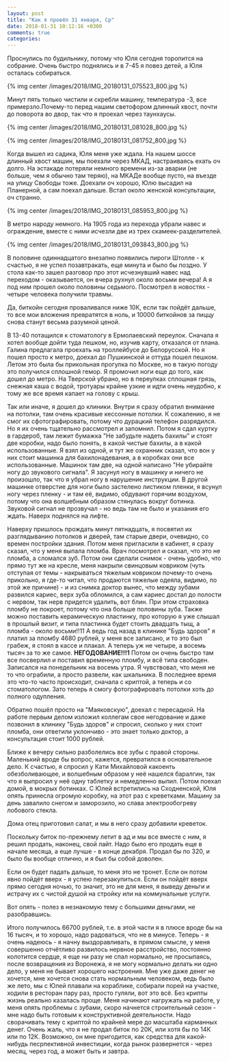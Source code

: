 ```yaml
---
layout: post
title: "Как я провёл 31 января, Ср"
date: 2018-01-31 10:12:16 +0300
comments: true
categories: 
---
```

Проснулись по будильнику, потому что Юля сегодня торопится на собрание. Очень быстро поднялись и в 7-45 я повез детей, а Юля осталась собираться.

{% img center /images/2018/IMG_20180131_075523_800.jpg %}

Минут пять только чистили и скребли машину, температура -3, все примерзло.Почему-то перед нашим светофором длинный хвост, почти до поворота во двор, так что я проехал через таунхаусы. 

{% img center /images/2018/IMG_20180131_081028_800.jpg %}

{% img center /images/2018/IMG_20180131_081752_800.jpg %}

Когда вышел из садика, Юля меня уже ждала. На нашем шоссе длинный хвост машин, мы поехали через МКАД, настраиваясь ехать оч долго. На эстакаде потеряли немного времени из-за аварии (не больше, чем я обычно там теряю), на МКАДе вообще пусто, на въезде на улицу Свободы тоже. Доехали оч хорошо, Юлю высадил на Планерной, а сам поехал дальше. Встал около женской консультации, оч странно. 

{% img center /images/2018/IMG_20180131_085953_800.jpg %}

В метро народу немного. На 1905 года из перехода убрали навес и ограждение, вместе с ними исчезли две из трех скамеек-разделителей.

{% img center /images/2018/IMG_20180131_093843_800.jpg %}

В половине одиннадцатого внезапно появились пироги Штолле - к счастью, я не успел позавтракать, еще минута и было бы поздно. У стола как-то зашел разговор про этот исчезнувший навес над переходом - оказывается, он вчера рухнул около восьми вечера! А я под ним прошел около половины седьмого. Посмотрел в новостях - четыре человека получили травмы.

Да, биткойн сегодня проваливался ниже 10К, если так пойдёт дальше, то все мои вложения превратятся в ноль, и 10000 биткойнов за пиццу снова станут весьма разумной ценой.

В 13-40 потащился к стоматологу в Ермолаевский переулок. Сначала я хотел вообще дойти туда пешком, но, изучив карту, отказался от плана. Галина предлагала проехать на троллейбусе до Белорусской. Но я пошел просто к метро, доехал до Пушкинской и оттуда пошел пешком. Летом это была бы прикольная прогулка по Москве, но в такую погоду это получился сплошной гемор. Я промочил ноги еще до того, как дошел до метро. На Тверской убрано, но в переулках сплошная грязь, снежная каша с водой, тротуары крайне узкие и идти очень неудобно, к тому же все время капает на голову с крыш.

Так или иначе, я дошел до клиники. Внутри я сразу обратил внимание на потолки, там очень красивые кессонные потолки. К сожалению, я не смог их сфотографировать, потому что дурацкий телефон разрядился. Но я их очень тщательно рассмотрел и запомнил. Потом я сдал куртку в гардероб, там лежит бумажка "Не забудьте надеть бахилы" и стоят две коробки, надо было понять, в какой чистые бахилы, а в какой использованные. Я взял из одной, и тут же охранник сказал, что вон у них стоит машинка для бахилонадевания, а в коробках они все использованные. Машинок там две, на одной написано "Не убирайте ногу до звукового сигнала". Я засунул ногу в машинку и ничего не произошло, так что я убрал ногу в нарушение инструкции. В другой машинке отверстие для ноги было застелено листиком пленки, я всунул ногу через пленку - и там её, видимо, обдувают горячим воздухом, потому что она волшебным образом стянулась вокруг ботинка. Звуковой сигнал не прозвучал - но ведь там не было и указания его ждать. Наверх поднялся на лифте.

Наверху пришлось прождать минут пятнадцать, я посвятил их разглядыванию потолков и дверей, там старые двери, очевидно, со времен постройки здания. Потом меня пригласили в кабинет, я сразу сказал, что у меня выпала пломба. Врач посмотрел и сказал, что это не пломба, а сломался зуб. Потом они сделали снимок - очень удобно, что прямо тут же на кресле, меня накрыли свинцовым ковриком (чуть отступая от темы - накрываться тяжелым ковриком почему-то очень прикольно, я где-то читал, что продаются тяжелые одеяла, видимо, по этой же причине) - и из снимка доктор вынес, что между зубами развился кариес, верх зуба обломился, а сам кариес достал до полости с нервом, так нерв придется удалить, вот блин. При этом страховка пломбу не покроет, потому что она больше половины зуба. Также можно поставить керамическую пластинку, про которую я уже слышал в прошлый визит, и типа пластинка будет стоить двадцать тыщ, а пломба - около восьми!!11 А ведь год назад в клинике "Будь здоров" я платил за пломбу 4680 рублей, у меня все записано, и то это был грабеж, я стоял в кассе и плакал. А теперь уж не четыре, а восемь тысяч за то же самое. **НЕГОДОВАНИЕ!!!1** Потом он очень быстро там все посверлил и поставил временную пломбу, и всё типа свободен. Записался на понедельник на восемь утра. Я чувствовал, что меня не то что ограбили, а просто развели, как шкальника. В последнее время это что-то часто происходит, сначала с криптой, а теперь и со стоматологом. Зато теперь я смогу фотографировать потолки хоть до полного одупления.

Обратно пошёл просто на "Маяковскую", доехал с пересадкой. На работе первым делом изложил коллегам свое негодование и даже позвонил в клинику "Будь здоров" и спросил, сколько у них стоит пломба, они ответили уклончиво - это знает только доктор, а консультация стоит 1000 рублей.  

Ближе к вечеру сильно разболелись все зубы с правой стороны. Маленький вроде бы вопрос, кажется, превратился в основательное дело. К счастью, я спросил у Кати Михайловой какоенть обезболивающее, и волшебным образом у неё нашелся баралгин, так что я выпросил у неё одну таблетку и немедленно выпил. Потом поехал домой, в мокрых ботинках. С Юлей встретились на Сходненской, Юля опять принесла огромую коробку, на этот раз с креветками. Машину за день завалило снегом и заморозило, но слава электрообогреву лобового стекла.

Дома отец приготовил салат, и мы в него сразу добавили креветок.

Поскольку биток по-прежнему летит в ад и мы все вместе с ним, я решил продать, наконец, свой лайт. Надо было его продать еще в начале месяца, а еще лучше - в конце декабря. Продал бы по 320, и было бы вообще отлично, и я был бы собой доволен.

Если он будет падать дальше, то меня это не тронет. Если он потом явно пойдёт вверх - я успею перезакупиться. Если он пойдёт вверх прямо сегодня ночью, то значит, это не для меня, я выведу деньги и истрачу их с чистой душой на стройку или на коммунальные услуги.


Вот опять - полез в незнакомую тему с большими деньгами, не разобравшись.

Итого получилось 66700 рублей, т.е. в этой части я в плюсе вроде бы на 16 тысяч, и то хорошо, надо радоваться, что не в минусе. Теперь - я очень надеюсь - я начну выздоравливать, в прямом смысле, у меня совершенно отчётливо развилось нервное расстройство, постоянно колотится сердце, я еще ни разу не спал нормально, не просыпаясь, после возвращения из Воронежа, я не могу нормально делать ни одно дело, у меня не бывает хорошего настроения. Мне уже даже денег не хочется, мне хочется снова стать нормальным человеком, ведь было же лето, мы с Юлей плавали на кораблике, собирали порей на участке, ходили в ресторан пару раз, просто гуляли, вот это всё. Без крипты жизнь реально казалась проще. Меня начинают нагружать на работе, у меня опять проблемы с зубами, скоро начнется строительный сезон - мне надо быть готовым к конструктивной деятельности. Надо сворачивать тему с криптой по крайней мере до масштаба карманных денег. Очень жаль, что я не продал биток по 20К, или хотя бы по 14К или по 12К. Возможно, он мне пригодится, как средства для какой-нибудь песрпективной инвестиции, когда рынок развернется - через месяц, через год, а может быть и завтра.